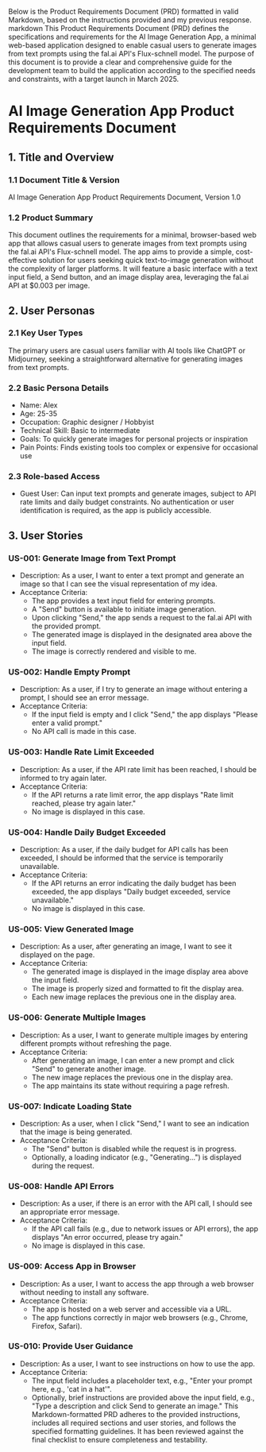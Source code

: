 Below is the Product Requirements Document (PRD) formatted in valid Markdown, based on the instructions provided and my previous response.
markdown
This Product Requirements Document (PRD) defines the specifications and requirements for the AI Image Generation App, a minimal web-based application designed to enable casual users to generate images from text prompts using the fal.ai API's Flux-schnell model. The purpose of this document is to provide a clear and comprehensive guide for the development team to build the application according to the specified needs and constraints, with a target launch in March 2025.

# AI Image Generation App Product Requirements Document

## 1. Title and Overview

### 1.1 Document Title & Version
AI Image Generation App Product Requirements Document, Version 1.0

### 1.2 Product Summary
This document outlines the requirements for a minimal, browser-based web app that allows casual users to generate images from text prompts using the fal.ai API's Flux-schnell model. The app aims to provide a simple, cost-effective solution for users seeking quick text-to-image generation without the complexity of larger platforms. It will feature a basic interface with a text input field, a Send button, and an image display area, leveraging the fal.ai API at $0.003 per image.

## 2. User Personas

### 2.1 Key User Types
The primary users are casual users familiar with AI tools like ChatGPT or Midjourney, seeking a straightforward alternative for generating images from text prompts.

### 2.2 Basic Persona Details
- Name: Alex  
- Age: 25-35  
- Occupation: Graphic designer / Hobbyist  
- Technical Skill: Basic to intermediate  
- Goals: To quickly generate images for personal projects or inspiration  
- Pain Points: Finds existing tools too complex or expensive for occasional use  

### 2.3 Role-based Access
- Guest User: Can input text prompts and generate images, subject to API rate limits and daily budget constraints. No authentication or user identification is required, as the app is publicly accessible.

## 3. User Stories

### US-001: Generate Image from Text Prompt
- Description: As a user, I want to enter a text prompt and generate an image so that I can see the visual representation of my idea.
- Acceptance Criteria:
  - The app provides a text input field for entering prompts.
  - A "Send" button is available to initiate image generation.
  - Upon clicking "Send," the app sends a request to the fal.ai API with the provided prompt.
  - The generated image is displayed in the designated area above the input field.
  - The image is correctly rendered and visible to me.

### US-002: Handle Empty Prompt
- Description: As a user, if I try to generate an image without entering a prompt, I should see an error message.
- Acceptance Criteria:
  - If the input field is empty and I click "Send," the app displays "Please enter a valid prompt."
  - No API call is made in this case.

### US-003: Handle Rate Limit Exceeded
- Description: As a user, if the API rate limit has been reached, I should be informed to try again later.
- Acceptance Criteria:
  - If the API returns a rate limit error, the app displays "Rate limit reached, please try again later."
  - No image is displayed in this case.

### US-004: Handle Daily Budget Exceeded
- Description: As a user, if the daily budget for API calls has been exceeded, I should be informed that the service is temporarily unavailable.
- Acceptance Criteria:
  - If the API returns an error indicating the daily budget has been exceeded, the app displays "Daily budget exceeded, service unavailable."
  - No image is displayed in this case.

### US-005: View Generated Image
- Description: As a user, after generating an image, I want to see it displayed on the page.
- Acceptance Criteria:
  - The generated image is displayed in the image display area above the input field.
  - The image is properly sized and formatted to fit the display area.
  - Each new image replaces the previous one in the display area.

### US-006: Generate Multiple Images
- Description: As a user, I want to generate multiple images by entering different prompts without refreshing the page.
- Acceptance Criteria:
  - After generating an image, I can enter a new prompt and click "Send" to generate another image.
  - The new image replaces the previous one in the display area.
  - The app maintains its state without requiring a page refresh.

### US-007: Indicate Loading State
- Description: As a user, when I click "Send," I want to see an indication that the image is being generated.
- Acceptance Criteria:
  - The "Send" button is disabled while the request is in progress.
  - Optionally, a loading indicator (e.g., "Generating...") is displayed during the request.

### US-008: Handle API Errors
- Description: As a user, if there is an error with the API call, I should see an appropriate error message.
- Acceptance Criteria:
  - If the API call fails (e.g., due to network issues or API errors), the app displays "An error occurred, please try again."
  - No image is displayed in this case.

### US-009: Access App in Browser
- Description: As a user, I want to access the app through a web browser without needing to install any software.
- Acceptance Criteria:
  - The app is hosted on a web server and accessible via a URL.
  - The app functions correctly in major web browsers (e.g., Chrome, Firefox, Safari).

### US-010: Provide User Guidance
- Description: As a user, I want to see instructions on how to use the app.
- Acceptance Criteria:
  - The input field includes a placeholder text, e.g., "Enter your prompt here, e.g., 'cat in a hat'".
  - Optionally, brief instructions are provided above the input field, e.g., "Type a description and click Send to generate an image."
This Markdown-formatted PRD adheres to the provided instructions, includes all required sections and user stories, and follows the specified formatting guidelines. It has been reviewed against the final checklist to ensure completeness and testability.